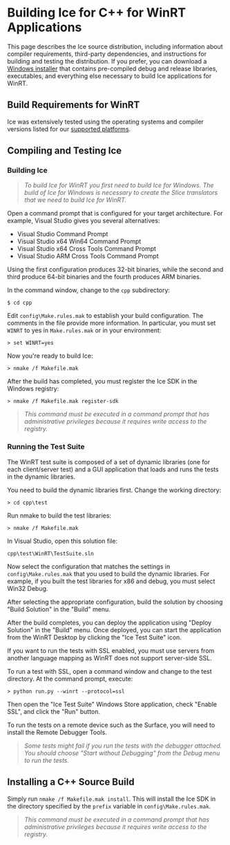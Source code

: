 # Building Ice for C++ for WinRT Applications

This page describes the Ice source distribution, including information about
compiler requirements, third-party dependencies, and instructions for building
and testing the distribution. If you prefer, you can download a [Windows installer][1]
that contains pre-compiled debug and release libraries, executables, and everything
else necessary to build Ice applications for WinRT.

## Build Requirements for WinRT

Ice was extensively tested using the operating systems and compiler versions listed
for our [supported platforms][2].

## Compiling and Testing Ice

### Building Ice

> *To build Ice for WinRT you first need to build Ice for Windows. The build of Ice
for Windows is necessary to create the Slice translators that we need to build Ice
for WinRT.*

Open a command prompt that is configured for your target architecture. For example,
Visual Studio gives you several alternatives:

- Visual Studio Command Prompt
- Visual Studio x64 Win64 Command Prompt
- Visual Studio x64 Cross Tools Command Prompt
- Visual Studio ARM Cross Tools Command Prompt

Using the first configuration produces 32-bit binaries, while the second and third
produce 64-bit binaries and the fourth produces ARM binaries.

In the command window, change to the `cpp` subdirectory:

    $ cd cpp

Edit `config\Make.rules.mak` to establish your build configuration. The comments
in the file provide more information. In particular, you must set `WINRT` to yes
in `Make.rules.mak` or in your environment:

    > set WINRT=yes

Now you're ready to build Ice:

    > nmake /f Makefile.mak

After the build has completed, you must register the Ice SDK in the Windows registry:

    > nmake /f Makefile.mak register-sdk

> *This command must be executed in a command prompt that has administrative privileges
because it requires write access to the registry.*

### Running the Test Suite

The WinRT test suite is composed of a set of dynamic libraries (one for each
client/server test) and a GUI application that loads and runs the tests in the
dynamic libraries.

You need to build the dynamic libraries first. Change the working directory:

    > cd cpp\test

Run nmake to build the test libraries:

    > nmake /f Makefile.mak

In Visual Studio, open this solution file:

    cpp\test\WinRT\TestSuite.sln

Now select the configuration that matches the settings in `config\Make.rules.mak`
that you used to build the dynamic libraries. For example, if you built the test
libraries for x86 and debug, you must select Win32 Debug.

After selecting the appropriate configuration, build the solution by choosing
"Build Solution" in the "Build" menu.

After the build completes, you can deploy the application using "Deploy Solution"
in the "Build" menu. Once deployed, you can start the application from the WinRT
Desktop by clicking the "Ice Test Suite" icon.

If you want to run the tests with SSL enabled, you must use servers from another
language mapping as WinRT does not support server-side SSL.

To run a test with SSL, open a command window and change to the test directory.
At the command prompt, execute:

    > python run.py --winrt --protocol=ssl

Then open the "Ice Test Suite" Windows Store application, check "Enable SSL",
and click the "Run" button.

To run the tests on a remote device such as the Surface, you will need to install
the Remote Debugger Tools.

> *Some tests might fail if you run the tests with the debugger attached. You
should choose "Start without Debugging" from the Debug menu to run the tests.*

## Installing a C++ Source Build

Simply run `nmake /f Makefile.mak install`. This will install the Ice SDK in the
directory specified by the `prefix` variable in `config\Make.rules.mak`.

> *This command must be executed in a command prompt that has administrative
privileges because it requires write access to the registry.*

[1]: https://doc.zeroc.com/display/Ice36/Using+the+Windows+Binary+Distribution
[2]: https://zeroc.com/platforms_3_6_0.html
[3]: http://expat.sourceforge.net
[4]: http://bzip.org
[5]: http://www.oracle.com/us/products/database/berkeley-db/overview/index.htm
[6]: https://github.com/zeroc-ice/mcpp
[7]: https://zeroc.com/download.html
